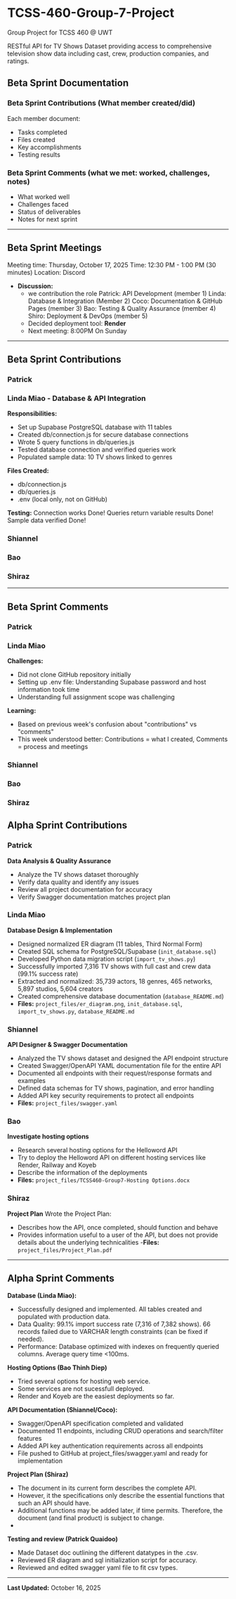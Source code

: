 # TCSS-460-Group-7-Project

Group Project for TCSS 460 @ UWT  

RESTful API for TV Shows Dataset providing access to comprehensive television show data including cast, crew, production companies, and ratings.


## Beta Sprint Documentation

### Beta Sprint Contributions (What member created/did)
Each member document:
- Tasks completed
- Files created
- Key accomplishments
- Testing results

### Beta Sprint Comments (what we met: worked, challenges, notes)
- What worked well
- Challenges faced
- Status of deliverables
- Notes for next sprint

---

## Beta Sprint Meetings
Meeting time: Thursday, October 17, 2025
Time: 12:30 PM - 1:00 PM (30 minutes)
Location: Discord

- **Discussion:**
  - we contribution the role
    Patrick: API Development (member 1)
    Linda: Database & Integration (Member 2)
    Coco: Documentation & GitHub Pages (member 3)
    Bao: Testing & Quality Assurance (member 4)
    Shiro: Deployment & DevOps (member 5)
  - Decided deployment tool: **Render**
  - Next meeting: 8:00PM On Sunday
---

## Beta Sprint Contributions

### Patrick

### Linda Miao - Database & API Integration
**Responsibilities:**
- Set up Supabase PostgreSQL database with 11 tables
- Created db/connection.js for secure database connections
- Wrote 5 query functions in db/queries.js
- Tested database connection and verified queries work
- Populated sample data: 10 TV shows linked to genres

**Files Created:**
- db/connection.js
- db/queries.js
- .env (local only, not on GitHub)

**Testing:**
Connection works Done!
Queries return variable results Done!
Sample data verified Done!

### Shiannel

### Bao

### Shiraz

---

## Beta Sprint Comments

### Patrick

### Linda Miao
**Challenges:**
- Did not clone GitHub repository initially
- Setting up .env file: Understanding Supabase password and host information took time
- Understanding full assignment scope was challenging

**Learning:**
- Based on previous week's confusion about "contributions" vs "comments"
- This week understood better: Contributions = what I created, Comments = process and meetings


### Shiannel

### Bao

### Shiraz


## Alpha Sprint Contributions

### Patrick
**Data Analysis & Quality Assurance**
- Analyze the TV shows dataset thoroughly 
- Verify data quality and identify any issues
- Review all project documentation for accuracy
- Verify Swagger documentation matches project plan

### Linda Miao
**Database Design & Implementation**
- Designed normalized ER diagram (11 tables, Third Normal Form)
- Created SQL schema for PostgreSQL/Supabase (`init_database.sql`)
- Developed Python data migration script (`import_tv_shows.py`)
- Successfully imported 7,316 TV shows with full cast and crew data (99.1% success rate)
- Extracted and normalized: 35,739 actors, 18 genres, 465 networks, 5,897 studios, 5,604 creators
- Created comprehensive database documentation (`database_README.md`)
- **Files:** `project_files/er_diagram.png`, `init_database.sql`, `import_tv_shows.py`, `database_README.md`

### Shiannel
**API Designer & Swagger Documentation**
- Analyzed the TV shows dataset and designed the API endpoint structure
- Created Swagger/OpenAPI YAML documentation file for the entire API
- Documented all endpoints with their request/response formats and examples
- Defined data schemas for TV shows, pagination, and error handling
- Added API key security requirements to protect all endpoints
- **Files:** `project_files/swagger.yaml`

### Bao
**Investigate hosting options**
- Research several hosting options for the Helloword API
- Try to deploy the Helloword API on different hosting services like Render, Railway and Koyeb
- Describe the information of the deployments
- **Files:** `project_files/TCSS460-Group7-Hosting Options.docx`

### Shiraz
**Project Plan**
Wrote the Project Plan:
- Describes how the API, once completed, should function and behave
- Provides information useful to a user of the API, but does not provide details about the underlying technicalities
-**Files:** `project_files/Project_Plan.pdf`

---

## Alpha Sprint Comments

**Database (Linda Miao):**
- Successfully designed and implemented. All tables created and populated with production data.
- Data Quality: 99.1% import success rate (7,316 of 7,382 shows). 66 records failed due to VARCHAR length constraints (can be fixed if needed).
- Performance: Database optimized with indexes on frequently queried columns. Average query time <100ms.

**Hosting Options (Bao Thinh Diep)**
- Tried several options for hosting web service.
- Some services are not sucessfull deployed.
- Render and Koyeb are the easiest deployments so far.

**API Documentation (Shiannel/Coco):**
- Swagger/OpenAPI specification completed and validated
- Documented 11 endpoints, including CRUD operations and search/filter features
- Added API key authentication requirements across all endpoints
- File pushed to GitHub at project_files/swagger.yaml and ready for implementation

**Project Plan (Shiraz)**
- The document in its current form describes the complete API.
- However, it the specifications only describe the essential functions that such an API should have.
- Additional functions may be added later, if time permits. Therefore, the document (and final product) is subject to change.
- 
**Testing and review (Patrick Quaidoo)** 
- Made Dataset doc outlining the different datatypes in the .csv.
- Reviewed ER diagram and sql initialization script for accuracy.
- Reviewed and edited swagger yaml file to fit csv types.


---

**Last Updated:** October 16, 2025
